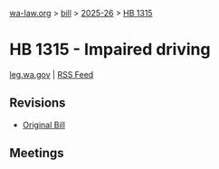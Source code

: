[wa-law.org](/) > [bill](/bill/) > [2025-26](/bill/2025-26/) > [HB 1315](/bill/2025-26/hb/1315/)

# HB 1315 - Impaired driving
[leg.wa.gov](https://app.leg.wa.gov/billsummary?BillNumber=1315&Year=2025&Initiative=false) | [RSS Feed](./rss.xml)

## Revisions
* [Original Bill](1/)

## Meetings